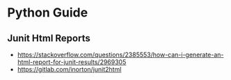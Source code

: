 # Python Guide

## Junit Html Reports

- https://stackoverflow.com/questions/2385553/how-can-i-generate-an-html-report-for-junit-results/2969305
- https://gitlab.com/inorton/junit2html
